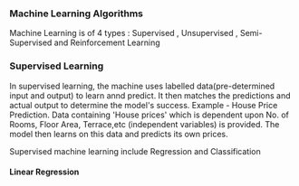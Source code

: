 <h3>Machine Learning Algorithms</h3>

<p>Machine Learning is of 4 types : Supervised , Unsupervised , Semi-Supervised and Reinforcement Learning</p>
<h3>Supervised Learning</h3>
<p>In supervised learning, the machine uses labelled data(pre-determined input and output) to learn annd predict. It then matches the predictions and actual output to determine the model's success. Example - House Price Prediction. Data containing 'House prices' which is dependent upon No. of Rooms, Floor Area, Terrace,etc (independent variables) is provided. The model then learns on this data and predicts its own prices.</p>
<p>Supervised machine learning include Regression and Classification</p>

<h4>Linear Regression</h4>


